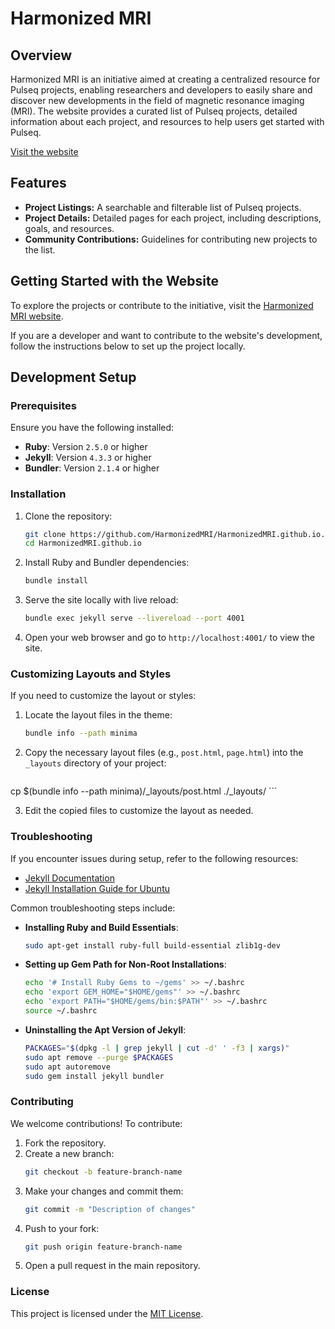 # Harmonized MRI

## Overview

Harmonized MRI is an initiative aimed at creating a centralized resource for Pulseq projects, enabling researchers and developers to easily share and discover new developments in the field of magnetic resonance imaging (MRI). The website provides a curated list of Pulseq projects, detailed information about each project, and resources to help users get started with Pulseq.

[Visit the website](https://harmonizedmri.github.io/)

## Features

- **Project Listings:** A searchable and filterable list of Pulseq projects.
- **Project Details:** Detailed pages for each project, including descriptions, goals, and resources.
- **Community Contributions:** Guidelines for contributing new projects to the list.

## Getting Started with the Website

To explore the projects or contribute to the initiative, visit the [Harmonized MRI website](https://harmonizedmri.github.io/).

If you are a developer and want to contribute to the website's development, follow the instructions below to set up the project locally.

## Development Setup

### Prerequisites

Ensure you have the following installed:

- **Ruby**: Version `2.5.0` or higher
- **Jekyll**: Version `4.3.3` or higher
- **Bundler**: Version `2.1.4` or higher

### Installation

1. Clone the repository:
    ```bash
    git clone https://github.com/HarmonizedMRI/HarmonizedMRI.github.io.git
    cd HarmonizedMRI.github.io
    ```

2. Install Ruby and Bundler dependencies:
    ```bash
    bundle install
    ```

3. Serve the site locally with live reload:
    ```bash
    bundle exec jekyll serve --livereload --port 4001
    ```

4. Open your web browser and go to `http://localhost:4001/` to view the site.

### Customizing Layouts and Styles

If you need to customize the layout or styles:

1. Locate the layout files in the theme:
    ```bash
    bundle info --path minima
    ```
   
2. Copy the necessary layout files (e.g., `post.html`, `page.html`) into the `_layouts` directory of your project:
    ```bash
cp $(bundle info --path minima)/_layouts/post.html ./_layouts/
    ```

3. Edit the copied files to customize the layout as needed.

### Troubleshooting

If you encounter issues during setup, refer to the following resources:

- [Jekyll Documentation](https://jekyllrb.com/docs/)
- [Jekyll Installation Guide for Ubuntu](https://jekyllrb.com/docs/installation/ubuntu/)

Common troubleshooting steps include:

- **Installing Ruby and Build Essentials**:
    ```bash
    sudo apt-get install ruby-full build-essential zlib1g-dev
    ```

- **Setting up Gem Path for Non-Root Installations**:
    ```bash
    echo '# Install Ruby Gems to ~/gems' >> ~/.bashrc
    echo 'export GEM_HOME="$HOME/gems"' >> ~/.bashrc
    echo 'export PATH="$HOME/gems/bin:$PATH"' >> ~/.bashrc
    source ~/.bashrc
    ```

- **Uninstalling the Apt Version of Jekyll**:
    ```bash
    PACKAGES="$(dpkg -l | grep jekyll | cut -d' ' -f3 | xargs)"
    sudo apt remove --purge $PACKAGES
    sudo apt autoremove
    sudo gem install jekyll bundler
    ```

### Contributing

We welcome contributions! To contribute:

1. Fork the repository.
2. Create a new branch:
    ```bash
    git checkout -b feature-branch-name
    ```
3. Make your changes and commit them:
    ```bash
    git commit -m "Description of changes"
    ```
4. Push to your fork:
    ```bash
    git push origin feature-branch-name
    ```
5. Open a pull request in the main repository.

### License

This project is licensed under the [MIT License](LICENSE.md).
